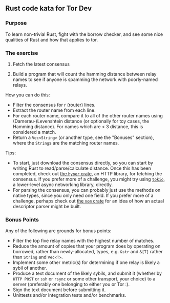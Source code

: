 ## Rust code kata for Tor Dev

### Purpose

To learn non-trivial Rust, fight with the borrow checker, and see some nice
qualities of Rust and how that applies to tor.

### The exercise

1. Fetch the latest consensus

2. Build a program that will count the hamming distance between relay names to
   see if anyone is spamming the network with poorly-named relays.

How you can do this:
  - Filter the consensus for r (router) lines.
  - Extract the router name from each line.
  - For each router name, compare it to all of the other router names using
    (Damerau-)Levenshtein distance (or optionally for toy cases, the Hamming
    distance). For names which are < 3 distance, this is considered a match.
  - Return a `Vec<String>` (or another type, see the "Bonuses" section), where
    the `String`s are the matching router names.

Tips:
  - To start, just download the consensus directly, so you can start by writing
    Rust to read/parse/calculate distance. Once this has been completed, check
    out [the `hyper` crate](https://hyper.rs/), an HTTP library, for fetching
    the consensus.  If you prefer more of a challenge, you might try using
    [`tokio`](https://tokio.rs/), a lower-level async networking library,
    directly.
  - For parsing the consensus, you can probably just use the methods on native
    types, since you only need one field.  If you prefer more of a challenge,
    perhaps check out [the `nom` crate](https://github.com/Geal/nom) for an idea
    of how an actual descriptor parser might be built.

### Bonus Points

Any of the following are grounds for bonus points:
  - Filter the top five relay names with the highest number of matches.
  - Reduce the amount of copies that your program does by operating on borrowed,
    rather than newly-allocated, types, e.g. `&str` and `&[T]` rather than
    `String` and `Vec<T>`.
  - Implement some other metric(s) for determining if one relay is likely a
    sybil of another.
  - Produce a text document of the likely sybils, and submit it (whether by
    `HTTP POST` or `ssh` or `rsync` or some other transport, your choice) to a
    server (preferably one belonging to either you or Tor :).
  - Sign the text document before submitting it.
  - Unittests and/or integration tests and/or benchmarks.
